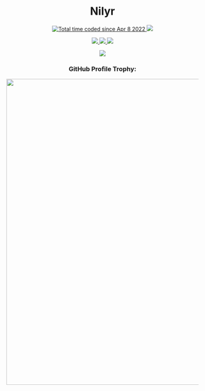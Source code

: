 <h1 align="center">Nilyr</h1>

<p align="center">
  <a href="https://github.com/nilyr">
    <img src="https://wakatime.com/badge/user/11acd54a-8c9e-44b7-950c-f6f68e4358fb.svg?style=for-the-badge" alt="Total time coded since Apr 8 2022" />
  </a>
  <a href="https://github.com/nilyr">
    <img src="https://komarev.com/ghpvc/?username=nilyr&style=for-the-badge">
  </a>
</p>

<p align="center">
  <a href="https://github.com/nilyr">
    <img src="https://github-readme-stats.vercel.app/api?username=nilyr&count_private=true&theme=transparent&show_icons=true&hide_border=true&icon_color=blue&text_color=ffffff&ring_color=5d96f0">
  </a>
  <a href="https://github.com/nilyr">
    <img src="https://github-readme-stats.vercel.app/api/top-langs/?username=nilyr&count_private=true&theme=transparent&show_icons=true&hide_border=true&icon_color=5d96f0&text_color=ffffff&layout=compact">
  </a>
  <a href="https://github.com/nilyr">
    <img src="https://github-readme-stats.vercel.app/api/top-langs/?username=nilyr&layout=compact&layout=compact">
  </a>
</p>

<p align="center">
  <a href="https://github.com/nilyr">
    <img src="https://github-profile-summary-cards.vercel.app/api/cards/profile-details?username=nilyr&theme=solarized_dark">
  </a>
</p>

<h3 align="center">GitHub Profile Trophy:</h3>
<p align="center">
  <a href="https://github.com/nilyr">
    <img width=800 src="https://github-profile-trophy.vercel.app/?username=nilyr&column=8&theme=discord&no-frame=true&no-bg=true"/>
  </a>
</p>
